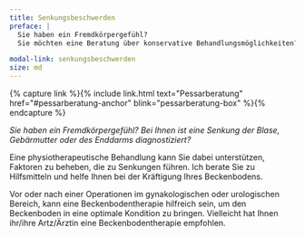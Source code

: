 ```yaml
---
title: Senkungsbeschwerden
preface: |
  Sie haben ein Fremdkörpergefühl?
  Sie möchten eine Beratung über konservative Behandlungsmöglichkeiten?

modal-link: senkungsbeschwerden
size: md
---
```


{% capture link %}{% include link.html text="Pessarberatung" href="#pessarberatung-anchor" blink="pessarberatung-box" %}{% endcapture %}

*Sie haben ein Fremdkörpergefühl?
Bei Ihnen ist eine Senkung der Blase, Gebärmutter oder des Enddarms diagnostiziert?*

Eine physiotherapeutische Behandlung kann Sie dabei unterstützen, Faktoren zu beheben, die zu Senkungen führen.
Ich berate Sie zu Hilfsmitteln und helfe Ihnen bei der Kräftigung Ihres Beckenbodens.

Vor oder nach einer Operationen im gynakologischen oder urologischen Bereich,
kann eine Beckenbodentherapie hilfreich sein, um den Beckenboden in eine optimale Kondition zu bringen.
Vielleicht hat Ihnen ihr/ihre Artz/Ärztin eine Beckenbodentherapie empfohlen.
